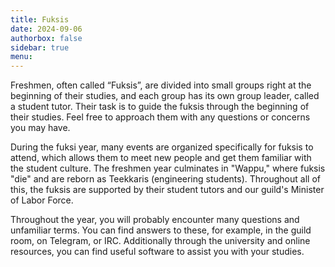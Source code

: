 ```yaml
---
title: Fuksis
date: 2024-09-06
authorbox: false
sidebar: true
menu:
---
```


Freshmen, often called “Fuksis”, are divided into small groups right at the beginning of their studies, and each group has its own group leader, called a student tutor. Their task is to guide the fuksis through the beginning of their studies. Feel free to approach them with any questions or concerns you may have.  

During the fuksi year, many events are organized specifically for fuksis to attend, which allows them to meet new people and get them familiar with the student culture. The freshmen year culminates in "Wappu," where fuksis "die" and are reborn as Teekkaris (engineering students). Throughout all of this, the fuksis are supported by their student tutors and our guild's Minister of Labor Force.  

Throughout the year, you will probably encounter many questions and unfamiliar terms. You can find answers to these, for example, in the guild room, on Telegram, or IRC. Additionally through the university and online resources, you can find useful software to assist you with your studies.  
